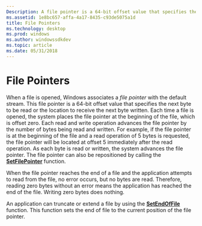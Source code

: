 ```yaml
---
Description: A file pointer is a 64-bit offset value that specifies the next byte to be read or the location to receive the next byte written.
ms.assetid: 1e8bc657-affa-4a17-8435-c93de5075a1d
title: File Pointers
ms.technology: desktop
ms.prod: windows
ms.author: windowssdkdev
ms.topic: article
ms.date: 05/31/2018
---
```


# File Pointers

When a file is opened, Windows associates a *file pointer* with the default stream. This file pointer is a 64-bit offset value that specifies the next byte to be read or the location to receive the next byte written. Each time a file is opened, the system places the file pointer at the beginning of the file, which is offset zero. Each read and write operation advances the file pointer by the number of bytes being read and written. For example, if the file pointer is at the beginning of the file and a read operation of 5 bytes is requested, the file pointer will be located at offset 5 immediately after the read operation. As each byte is read or written, the system advances the file pointer. The file pointer can also be repositioned by calling the [**SetFilePointer**](/windows/desktop/api/FileAPI/nf-fileapi-setfilepointer) function.

When the file pointer reaches the end of a file and the application attempts to read from the file, no error occurs, but no bytes are read. Therefore, reading zero bytes without an error means the application has reached the end of the file. Writing zero bytes does nothing.

An application can truncate or extend a file by using the [**SetEndOfFile**](/windows/desktop/api/FileAPI/nf-fileapi-setendoffile) function. This function sets the end of file to the current position of the file pointer.

 

 



